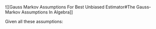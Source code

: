 ![[Gauss Markov Assumptions For Best Unbiased Estimator#The Gauss-Markov Assumptions In Algebra]]

Given all these assumptions: 


